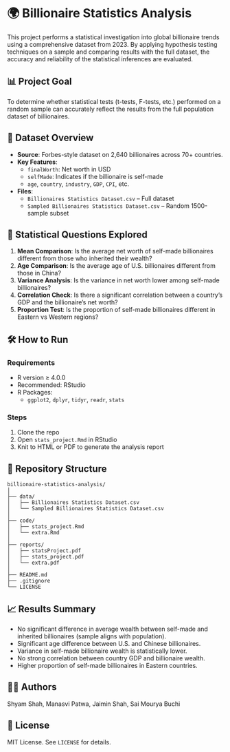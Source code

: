 # 🌍 Billionaire Statistics Analysis

This project performs a statistical investigation into global billionaire trends using a comprehensive dataset from 2023. By applying hypothesis testing techniques on a sample and comparing results with the full dataset, the accuracy and reliability of the statistical inferences are evaluated.


## 📊 Project Goal

To determine whether statistical tests (t-tests, F-tests, etc.) performed on a random sample can accurately reflect the results from the full population dataset of billionaires.


## 📁 Dataset Overview

- **Source**: Forbes-style dataset on 2,640 billionaires across 70+ countries.
- **Key Features**:
  - `finalWorth`: Net worth in USD
  - `selfMade`: Indicates if the billionaire is self-made
  - `age`, `country`, `industry`, `GDP`, `CPI`, etc.
- **Files**:
  - `Billionaires Statistics Dataset.csv` – Full dataset
  - `Sampled Billionaires Statistics Dataset.csv` – Random 1500-sample subset


## 🧪 Statistical Questions Explored

1. **Mean Comparison**: Is the average net worth of self-made billionaires different from those who inherited their wealth?
2. **Age Comparison**: Is the average age of U.S. billionaires different from those in China?
3. **Variance Analysis**: Is the variance in net worth lower among self-made billionaires?
4. **Correlation Check**: Is there a significant correlation between a country’s GDP and the billionaire’s net worth?
5. **Proportion Test**: Is the proportion of self-made billionaires different in Eastern vs Western regions?


## 🛠 How to Run

### Requirements
- R version ≥ 4.0.0
- Recommended: RStudio
- R Packages:
  - `ggplot2`, `dplyr`, `tidyr`, `readr`, `stats`

### Steps
1. Clone the repo
2. Open `stats_project.Rmd` in RStudio
3. Knit to HTML or PDF to generate the analysis report


## 📂 Repository Structure

```
billionaire-statistics-analysis/
│
├── data/
│   ├── Billionaires Statistics Dataset.csv
│   └── Sampled Billionaires Statistics Dataset.csv
│
├── code/
│   ├── stats_project.Rmd
│   └── extra.Rmd
│
├── reports/
│   ├── statsProject.pdf
│   ├── stats_project.pdf
│   └── extra.pdf
│
├── README.md
├── .gitignore
└── LICENSE
```


## 📈 Results Summary

-  No significant difference in average wealth between self-made and inherited billionaires (sample aligns with population).
-  Significant age difference between U.S. and Chinese billionaires.
-  Variance in self-made billionaire wealth is statistically lower.
-  No strong correlation between country GDP and billionaire wealth.
-  Higher proportion of self-made billionaires in Eastern countries.


## 👨‍💻 Authors

Shyam Shah, Manasvi Patwa, Jaimin Shah, Sai Mourya Buchi  


## 📜 License

MIT License. See `LICENSE` for details.
